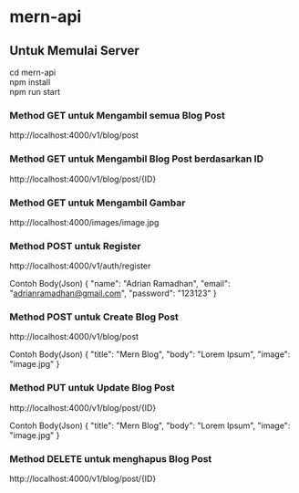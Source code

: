 # mern-api

## Untuk Memulai Server
cd mern-api
<br>
npm install
<br>
npm run start

### Method GET untuk Mengambil semua Blog Post
http://localhost:4000/v1/blog/post

### Method GET untuk Mengambil Blog Post berdasarkan ID
http://localhost:4000/v1/blog/post/{ID}

### Method GET untuk Mengambil Gambar
http://localhost:4000/images/image.jpg

### Method POST untuk Register
http://localhost:4000/v1/auth/register

Contoh Body(Json)
{
    "name": "Adrian Ramadhan",
    "email": "adrianramadhan@gmail.com",
    "password": "123123"
}

### Method POST untuk Create Blog Post
http://localhost:4000/v1/blog/post

Contoh Body(Json)
{
    "title": "Mern Blog",
    "body": "Lorem Ipsum",
    "image": "image.jpg"
}

### Method PUT untuk Update Blog Post
http://localhost:4000/v1/blog/post/{ID}

Contoh Body(Json)
{
    "title": "Mern Blog",
    "body": "Lorem Ipsum",
    "image": "image.jpg"
}

### Method DELETE untuk menghapus Blog Post
http://localhost:4000/v1/blog/post/{ID}


